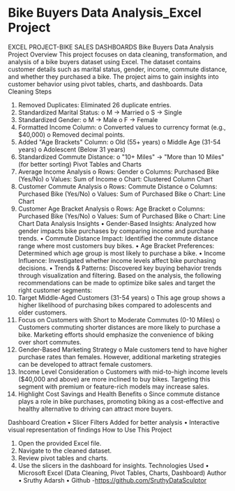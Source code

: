 # Bike Buyers Data Analysis_Excel Project
EXCEL PROJECT-BIKE SALES DASHBOARDS
Bike Buyers Data Analysis
Project Overview
This project focuses on data cleaning, transformation, and analysis of a bike buyers dataset using Excel. The dataset contains customer details such as marital status, gender, income, commute distance, and whether they purchased a bike. The project aims to gain insights into customer behavior using pivot tables, charts, and dashboards.
Data Cleaning Steps
1.	Removed Duplicates: Eliminated 26 duplicate entries.
2.	Standardized Marital Status:
o	M → Married
o	S → Single
3.	Standardized Gender:
o	M → Male
o	F → Female
4.	Formatted Income Column:
o	Converted values to currency format (e.g., $40,000)
o	Removed decimal points.
5.	Added "Age Brackets" Column:
o	Old (55+ years)
o	Middle Age (31-54 years)
o	Adolescent (Below 31 years)
6.	Standardized Commute Distance:
o	"10+ Miles" → "More than 10 Miles" (for better sorting)
Pivot Tables and Charts
1.	Average Income Analysis
o	Rows: Gender
o	Columns: Purchased Bike (Yes/No)
o	Values: Sum of Income
o	Chart: Clustered Column Chart
2.	Customer Commute Analysis
o	Rows: Commute Distance
o	Columns: Purchased Bike (Yes/No)
o	Values: Sum of Purchased Bike
o	Chart: Line Chart
3.	Customer Age Bracket Analysis
o	Rows: Age Bracket
o	Columns: Purchased Bike (Yes/No)
o	Values: Sum of Purchased Bike
o	Chart: Line Chart
Data Analysis Insights
•	Gender-Based Insights: Analyzed how gender impacts bike purchases by comparing income and purchase trends.
•	Commute Distance Impact: Identified the commute distance range where most customers buy bikes.
•	Age Bracket Preferences: Determined which age group is most likely to purchase a bike.
•	Income Influence: Investigated whether income levels affect bike purchasing decisions.
•	Trends & Patterns: Discovered key buying behavior trends through visualization and filtering.
Based on the analysis, the following recommendations can be made to optimize bike sales and target the right customer segments:
1.	Target Middle-Aged Customers (31-54 years)
o	This age group shows a higher likelihood of purchasing bikes compared to adolescents and older customers.
2.	Focus on Customers with Short to Moderate Commutes (0-10 Miles)
o	Customers commuting shorter distances are more likely to purchase a bike. Marketing efforts should emphasize the convenience of biking over short commutes.
3.	Gender-Based Marketing Strategy
o	Male customers tend to have higher purchase rates than females. However, additional marketing strategies can be developed to attract female customers.
4.	Income Level Consideration
o	Customers with mid-to-high income levels ($40,000 and above) are more inclined to buy bikes. Targeting this segment with premium or feature-rich models may increase sales.
5.	Highlight Cost Savings and Health Benefits
o	Since commute distance plays a role in bike purchases, promoting biking as a cost-effective and healthy alternative to driving can attract more buyers.

Dashboard Creation
•	Slicer Filters Added for better analysis
•	Interactive visual representation of findings
How to Use This Project
1.	Open the provided Excel file.
2.	Navigate to the cleaned dataset.
3.	Review pivot tables and charts.
4.	Use the slicers in the dashboard for insights.
Technologies Used
•	Microsoft Excel (Data Cleaning, Pivot Tables, Charts, Dashboard)
Author
•	Sruthy Adarsh
•	Github -https://github.com/SruthyDataSculptor


